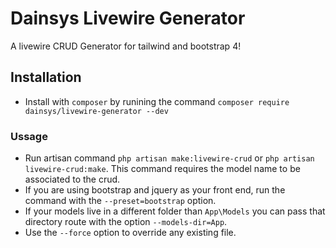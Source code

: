# Dainsys Livewire Generator   
A livewire CRUD Generator for tailwind and bootstrap 4!

## Installation
* Install with `composer` by runining the command `composer require dainsys/livewire-generator --dev`

### Ussage
* Run artisan command `php artisan make:livewire-crud` or `php artisan livewire-crud:make`. This command requires the model name to be associated to the crud.
* If you are using bootstrap and jquery as your front end, run the command with the `--preset=bootstrap` option.
* If your models live in a different folder than `App\Models` you can pass that directory route with the option `--models-dir=App`.
* Use the `--force` option to override any existing file.
